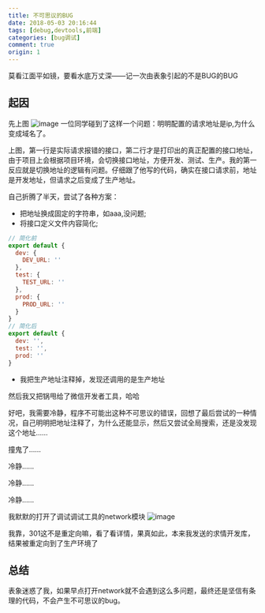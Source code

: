 ```yaml
---
title: 不可思议的BUG
date: 2018-05-03 20:16:44
tags: [debug,devtools,前端]
categories: [bug调试]
comment: true
origin: 1
---
```

莫看江面平如镜，要看水底万丈深——记一次由表象引起的不是BUG的BUG

## 起因
先上图
![image](http://cdn.rnode.me/images/20180503/img1.jpg)
一位同学碰到了这样一个问题：明明配置的请求地址是ip,为什么变成域名了。

上图，第一行是实际请求报错的接口，第二行才是打印出的真正配置的接口地址，由于项目上会根据项目环境，会切换接口地址，方便开发、测试、生产。我的第一反应就是切换地址的逻辑有问题。仔细跟了他写的代码，确实在接口请求前，地址是开发地址，但请求之后变成了生产地址。

自己折腾了半天，尝试了各种方案：
* 把地址换成固定的字符串，如aaa,没问题;
* 将接口定义文件内容简化;
``` javascript
// 简化前
export default {
  dev: {
    DEV_URL: ''
  },
  test: {
    TEST_URL: ''
  },
  prod: {
    PROD_URL: ''
  }
}
// 简化后
export default {
  dev: '',
  test: '',
  prod: ''
}
```
* 我把生产地址注释掉，发现还调用的是生产地址

然后我又把锅甩给了微信开发者工具，哈哈

好吧，我需要冷静，程序不可能出这种不可思议的错误，回想了最后尝试的一种情况，自己明明把地址注释了，为什么还能显示，然后又尝试全局搜索，还是没发现这个地址……

撞鬼了……

冷静……

冷静……

冷静……

我默默的打开了调试调试工具的network模块
![image](http://cdn.rnode.me/images/20180503/img2.jpg)

我靠，301这不是重定向嘛，看了看详情，果真如此，本来我发送的求情开发库，结果被重定向到了生产环境了

## 总结
表象迷惑了我，如果早点打开network就不会遇到这么多问题，最终还是坚信有条理的代码，不会产生不可思议的bug。



